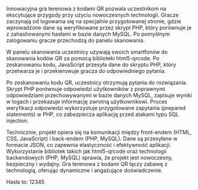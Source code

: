 Innowacyjna gra terenowa z kodami QR pozwala uczestnikom na ekscytujące przygody przy użyciu nowoczesnych technologii. Gracze zaczynają od logowania się na specjalnie przygotowanej stronie, gdzie wprowadzone dane są weryfikowane przez skrypt PHP, który porównuje je z zahashowanymi hasłami w bazie danych MySQL. Po pomyślnym zalogowaniu gracze przechodzą do panelu skanowania.

W panelu skanowania uczestnicy używają swoich smartfonów do skanowania kodów QR za pomocą biblioteki html5-qrcode. Po zeskanowaniu kodu, JavaScript przesyła dane do skryptu PHP, który przetwarza je i przekierowuje gracza do odpowiedniego pytania. 

Po zeskanowaniu kodu QR, uczestnicy otrzymują pytania do rozwiązania. Skrypt PHP porównuje odpowiedzi użytkowników z poprawnymi odpowiedziami przechowywanymi w bazie danych MySQL, zapisuje wyniki w logach i przekazuje informację zwrotną użytkownikowi. Proces weryfikacji odpowiedzi wykorzystuje przygotowane zapytania (prepared statements) w PHP, co zabezpiecza aplikację przed atakami typu SQL injection.

Technicznie, projekt opiera się na komunikacji między front-endem (HTML, CSS, JavaScript) i back-endem (PHP, MySQL). Dane są przesyłane w formacie JSON, co zapewnia elastyczność i efektywność aplikacji. Wykorzystanie bibliotek takich jak html5-qrcode oraz technologii backendowych (PHP, MySQL) sprawia, że projekt jest nowoczesny, bezpieczny i wydajny.
Gra terenowa z kodami QR łączy zabawę z technologią, oferując dynamiczne i angażujące doświadczenie. 


Hasła to: 12345
